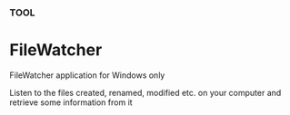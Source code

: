 ### TOOL
# FileWatcher
FileWatcher application for Windows only


Listen to the files created, renamed, modified etc. on your computer and retrieve some information from it
